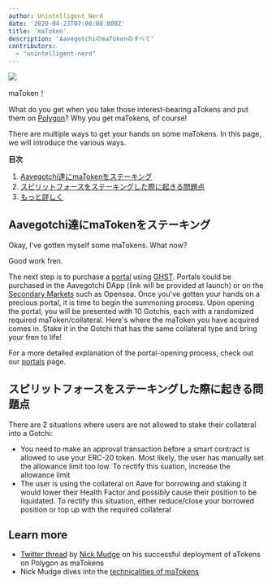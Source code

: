 ```yaml
---
author: Unintelligent Nerd
date: '2020-04-23T07:00:00.000Z'
title: 'maToken'
description: 'AavegotchiのmaTokenのすべて'
contributors:
  - "unintelligent-nerd"
---
```


<div class="headerImageContainer">
<img class="headerImage" src="/matokens/matoken.png">
<p class="headerImageText">maToken！</p>
</div>

What do you get when you take those interest-bearing aTokens and put them on [Polygon](/glossary#polygon)? Why you get maTokens, of course!

There are multiple ways to get your hands on some maTokens. In this page, we will introduce the various ways.

<div class="contentsBox">

**目次**

<ol>
<li><a href=#staking-matokens-into-aavegotchis>Aavegotchi達にmaTokenをステーキング</a></li>
<li><a href=#problems-while-staking-spirit-force>スピリットフォースをステーキングした際に起きる問題点</a></li>
<li><a href=#learn-more>もっと詳しく</a></li>
</ol>

</div>

## Aavegotchi達にmaTokenをステーキング

Okay, I've gotten myself some maTokens. What now?

Good work fren.

The next step is to purchase a [portal](/portals) using [GHST](/ghst). Portals could be purchased in the Aavegotchi DApp (link will be provided at launch) or on the [Secondary Markets](/marketplace) such as Opensea. Once you've gotten your hands on a precious portal, it is time to begin the summoning process. Upon opening the portal, you will be presented with 10 Gotchis, each with a randomized required maToken/collateral. Here's where the maToken you have acquired comes in. Stake it in the Gotchi that has the same collateral type and bring your fren to life!

For a more detailed explanation of the portal-opening process, check out our [portals](/portals) page.

## スピリットフォースをステーキングした際に起きる問題点

There are 2 situations where users are not allowed to stake their collateral into a Gotchi:

* You need to make an approval transaction before a smart contract is allowed to use your ERC-20 token. Most likely, the user has manually set the allowance limit too low. To rectify this suation, increase the allowance limit
* The user is using the collateral on Aave for borrowing and staking it would lower their Health Factor and possibly cause their position to be liquidated. To rectify this situation, either reduce/close your borrowed position or top up with the required collateral

## Learn more

* [Twitter thread](https://twitter.com/mudgen/status/1352399348219445250) by [Nick Mudge](/team#nick-mudge) on his successful deployment of aTokens on Polygon as maTokens
* Nick Mudge dives into the [technicalities of maTokens](https://aavegotchi.substack.com/p/aaves-interest-bearing-atokens-on)
